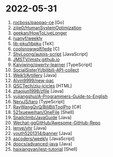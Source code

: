 # 2022-05-31

1. [rocboss/paopao-ce](https://github.com/rocboss/paopao-ce "🔥A artistic twitter like community built on gin+zinc+vue+ts 清新文艺微社区") [Go]
2. [zijie0/HumanSystemOptimization](https://github.com/zijie0/HumanSystemOptimization "健康学习到150岁 - 人体系统调优不完全指南") 
3. [geekan/HowToLiveLonger](https://github.com/geekan/HowToLiveLonger "程序员延寿指南 | A programmer's guide to live longer") 
4. [ruanyf/weekly](https://github.com/ruanyf/weekly "科技爱好者周刊，每周五发布") 
5. [lib-pku/libpku](https://github.com/lib-pku/libpku "贵校课程资料民间整理") [TeX]
6. [coolsnowwolf/lede](https://github.com/coolsnowwolf/lede "Lean's OpenWrt source") [C]
7. [ShyLoong/autojs-script](https://github.com/ShyLoong/autojs-script "autojs脚本程序,用于完成安卓设备上的重复性操作.包含脚本: 1.2021年京东618任务脚本 2.2021年京东燃动夏季活动脚本3.2021京东双十一热爱环游记4. 2022京东618热爱奇旅") [JavaScript]
8. [JMSTV/jmstv.github.io](https://github.com/JMSTV/jmstv.github.io "卷毛鼠公益项目之电视直播源") 
9. [Kaiyiwing/qwerty-learner](https://github.com/Kaiyiwing/qwerty-learner "为键盘工作者设计的单词记忆与英语肌肉记忆锻炼软件 / Words learning and English muscle memory training software designed for keyboard workers") [TypeScript]
10. [SocialSisterYi/bilibili-API-collect](https://github.com/SocialSisterYi/bilibili-API-collect "哔哩哔哩-API收集整理【不断更新中....】") 
11. [Weik1/Artillery](https://github.com/Weik1/Artillery "JAVA 插件化漏洞扫描器，Gui基于javafx。POC 目前集成 Weblogic、Tomcat、Shiro、Spring等。") [Java]
12. [Alvin9999/new-pac](https://github.com/Alvin9999/new-pac "翻墙-科学上网、免费翻墙、免费科学上网、VPN、一键翻墙浏览器，vps一键搭建翻墙服务器脚本/教程，免费shadowsocks/ss/ssr/v2ray/goflyway账号/节点，免费自由上网、fanqiang、翻墙梯子，电脑、手机、iOS、安卓、windows、Mac、Linux、路由器翻墙") 
13. [QSCTech/zju-icicles](https://github.com/QSCTech/zju-icicles "浙江大学课程攻略共享计划") [HTML]
14. [zhaojun1998/zfile](https://github.com/zhaojun1998/zfile "在线云盘、网盘、OneDrive、云存储、私有云、对象存储、h5ai") [Java]
15. [yujiangshui/A-Programmers-Guide-to-English](https://github.com/yujiangshui/A-Programmers-Guide-to-English "专为程序员编写的英语学习指南 v1.2。在线版本请点 ->") 
16. [NervJS/taro](https://github.com/NervJS/taro "开放式跨端跨框架解决方案，支持使用 React/Vue/Nerv 等框架来开发微信/京东/百度/支付宝/字节跳动/ QQ 小程序/H5/React Native 等应用。 https://taro.zone/") [TypeScript]
17. [RayWangQvQ/BiliBiliToolPro](https://github.com/RayWangQvQ/BiliBiliToolPro "B 站（bilibili）自动任务工具，支持docker、青龙、腾讯云函数等多种部署方式。") [C#]
18. [521xueweihan/OneFile](https://github.com/521xueweihan/OneFile "只有一个文件！") [Shell]
19. [Snailclimb/JavaGuide](https://github.com/Snailclimb/JavaGuide "「Java学习+面试指南」一份涵盖大部分 Java 程序员所需要掌握的核心知识。准备 Java 面试，首选 JavaGuide！") [Java]
20. [Wechat-ggGitHub/Awesome-GitHub-Repo](https://github.com/Wechat-ggGitHub/Awesome-GitHub-Repo "收集整理 GitHub 上高质量、有趣的开源项目。") 
21. [lenve/vhr](https://github.com/lenve/vhr "微人事是一个前后端分离的人力资源管理系统，项目采用SpringBoot+Vue开发。") [Java]
22. [youth5201314/banner](https://github.com/youth5201314/banner "🔥🔥🔥Banner 2.0 来了！Android广告图片轮播控件，内部基于ViewPager2实现，Indicator和UI都可以自定义。") [Java]
23. [ascoders/weekly](https://github.com/ascoders/weekly "前端精读周刊。帮你理解最前沿、实用的技术。") [JavaScript]
24. [doocs/advanced-java](https://github.com/doocs/advanced-java "😮 Core Interview Questions & Answers For Experienced Java(Backend) Developers | 互联网 Java 工程师进阶知识完全扫盲：涵盖高并发、分布式、高可用、微服务、海量数据处理等领域知识") [Java]
25. [haixiangyan/jest-tutorial](https://github.com/haixiangyan/jest-tutorial "🃏《Jest 实践指南》") [Shell]
